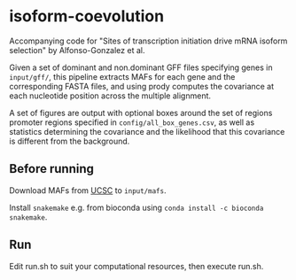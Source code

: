 # isoform-coevolution
Accompanying code for "Sites of transcription initiation drive mRNA isoform selection" by Alfonso-Gonzalez et al. 

Given a set of dominant and non.dominant GFF files specifying genes in `input/gff/`, this pipeline extracts MAFs for each gene and the corresponding FASTA files, and using prody computes the covariance at each nucleotide position across the multiple alignment. 

A set of figures are output with optional boxes around the set of regions promoter regions specified in `config/all_box_genes.csv`, as well as statistics determining the covariance and the likelihood that this covariance is different from the background. 

## Before running

Download MAFs from [UCSC](https://hgdownload.soe.ucsc.edu/goldenPath/dm6/multiz27way/maf/) to `input/mafs`. 

Install `snakemake` e.g. from bioconda using `conda install -c bioconda snakemake`. 

## Run 

Edit run.sh to suit your computational resources, then execute run.sh.

